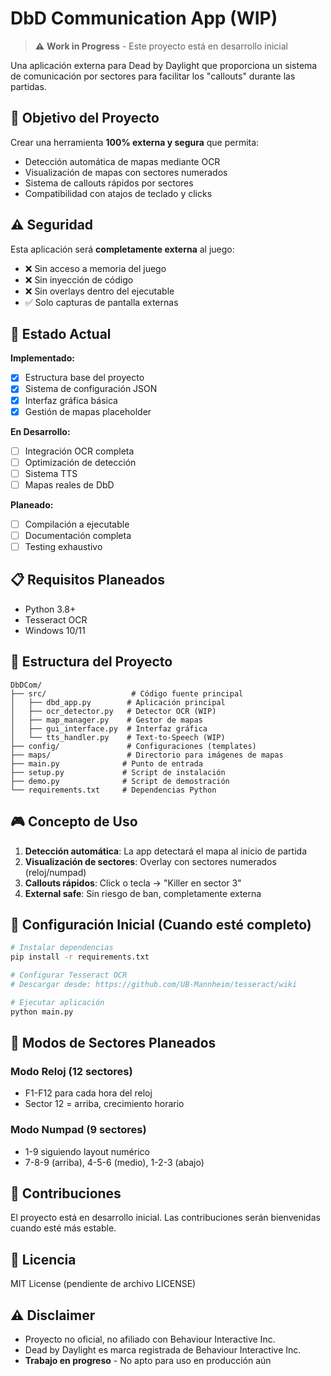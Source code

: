 # DbD Communication App (WIP)

> ⚠️ **Work in Progress** - Este proyecto está en desarrollo inicial

Una aplicación externa para Dead by Daylight que proporciona un sistema de comunicación por sectores para facilitar los "callouts" durante las partidas.

## 🎯 Objetivo del Proyecto

Crear una herramienta **100% externa y segura** que permita:
- Detección automática de mapas mediante OCR
- Visualización de mapas con sectores numerados
- Sistema de callouts rápidos por sectores
- Compatibilidad con atajos de teclado y clicks

## ⚠️ Seguridad

Esta aplicación será **completamente externa** al juego:
- ❌ Sin acceso a memoria del juego
- ❌ Sin inyección de código
- ❌ Sin overlays dentro del ejecutable
- ✅ Solo capturas de pantalla externas

## 🚧 Estado Actual

**Implementado:**
- [x] Estructura base del proyecto
- [x] Sistema de configuración JSON
- [x] Interfaz gráfica básica
- [x] Gestión de mapas placeholder

**En Desarrollo:**
- [ ] Integración OCR completa
- [ ] Optimización de detección
- [ ] Sistema TTS
- [ ] Mapas reales de DbD

**Planeado:**
- [ ] Compilación a ejecutable
- [ ] Documentación completa
- [ ] Testing exhaustivo

## 📋 Requisitos Planeados

- Python 3.8+
- Tesseract OCR
- Windows 10/11

## 📁 Estructura del Proyecto

```
DbDCom/
├── src/                   # Código fuente principal
│   ├── dbd_app.py        # Aplicación principal
│   ├── ocr_detector.py   # Detector OCR (WIP)
│   ├── map_manager.py    # Gestor de mapas
│   ├── gui_interface.py  # Interfaz gráfica
│   └── tts_handler.py    # Text-to-Speech (WIP)
├── config/               # Configuraciones (templates)
├── maps/                 # Directorio para imágenes de mapas
├── main.py              # Punto de entrada
├── setup.py             # Script de instalación
├── demo.py              # Script de demostración
└── requirements.txt     # Dependencias Python
```

## 🎮 Concepto de Uso

1. **Detección automática**: La app detectará el mapa al inicio de partida
2. **Visualización de sectores**: Overlay con sectores numerados (reloj/numpad)
3. **Callouts rápidos**: Click o tecla → "Killer en sector 3"
4. **External safe**: Sin riesgo de ban, completamente externa

## 🔧 Configuración Inicial (Cuando esté completo)

```bash
# Instalar dependencias
pip install -r requirements.txt

# Configurar Tesseract OCR
# Descargar desde: https://github.com/UB-Mannheim/tesseract/wiki

# Ejecutar aplicación
python main.py
```

## 🎨 Modos de Sectores Planeados

### Modo Reloj (12 sectores)
- F1-F12 para cada hora del reloj
- Sector 12 = arriba, crecimiento horario

### Modo Numpad (9 sectores)  
- 1-9 siguiendo layout numérico
- 7-8-9 (arriba), 4-5-6 (medio), 1-2-3 (abajo)

## 🤝 Contribuciones

El proyecto está en desarrollo inicial. Las contribuciones serán bienvenidas cuando esté más estable.

## 📄 Licencia

MIT License (pendiente de archivo LICENSE)

## ⚠️ Disclaimer

- Proyecto no oficial, no afiliado con Behaviour Interactive Inc.
- Dead by Daylight es marca registrada de Behaviour Interactive Inc.
- **Trabajo en progreso** - No apto para uso en producción aún

